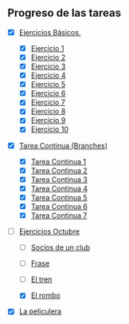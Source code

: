 ## Progreso de las tareas

- [x] [Ejercicios Básicos.](https://github.com/SanRup/dwec/tree/main/02_Variables/EjerciciosBasicos)
  - [x] [Ejercicio 1]()
  - [x] [Ejercicio 2]()
  - [x] [Ejercicio 3]()
  - [x] [Ejercicio 4]()
  - [x] [Ejercicio 5]()
  - [x] [Ejercicio 6]()
  - [x] [Ejercicio 7]()
  - [x] [Ejercicio 8]()
  - [x] [Ejercicio 9]()
  - [x] [Ejercicio 10]()
- [x] [Tarea Continua (Branches)](https://github.com/SanRup/dwec/branches/yours)
  - [x] [Tarea Continua 1](https://github.com/SanRup/dwec/tree/tareaContinua1/Pr%C3%A1cticas/TareaContinua)
  - [x] [Tarea Continua 2](https://github.com/SanRup/dwec/tree/tareaContinua2/Pr%C3%A1cticas/TareaContinua)
  - [x] [Tarea Continua 3](https://github.com/SanRup/dwec/tree/tareaContinua3/Pr%C3%A1cticas/TareaContinua)
  - [x] [Tarea Continua 4](https://github.com/SanRup/dwec/tree/tareaContinua4/Pr%C3%A1cticas/TareaContinua)
  - [x] [Tarea Continua 5](https://github.com/SanRup/dwec/tree/tareaContinua5/Pr%C3%A1cticas/TareaContinua)
  - [x] [Tarea Continua 6](https://github.com/SanRup/dwec/tree/tareaContinua6/Pr%C3%A1cticas/TareaContinua)
  - [x] [Tarea Continua 7](https://github.com/SanRup/dwec/tree/tareaContinua7/Pr%C3%A1cticas/TareaContinua)
- [ ] [Ejercicios Octubre]()
  - [ ] [Socios de un club]()
  - [ ] [Frase]()
  - [ ] [El tren]()
  
  - [x] [El rombo](https://github.com/SanRup/dwec/blob/main/02_Variables/Ejercicio05Rombo.html)
- [x] [La peliculera](https://github.com/SanRup/dwec/blob/main/02_Variables/Ejercicio02Peliculera.html) 
  


<!---
Progreso de las actividades
poner un tick en las termiadas y sin tick en las que estan en progreso
poner links a los codigos
mirar emotes y que permite github de markdown
https://github.com/ikatyang/emoji-cheat-sheet/blob/master/README.md?plain=1

Código de notas
> [!NOTE]
> Highlights information that users should take into account, even when skimming.

> [!IMPORTANT]
> Crucial information necessary for users to succeed.

> [!WARNING]
> Critical content demanding immediate user attention due to potential risks.


--->

<!---
SanRup/SanRup is a ✨ special ✨ repository because its `README.md` (this file) appears on your GitHub profile.
You can click the Preview link to take a look at your changes.
--->
